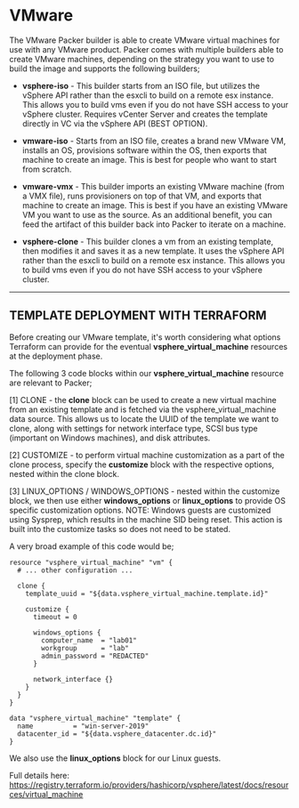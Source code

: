 # VMware
The VMware Packer builder is able to create VMware virtual machines for use with any VMware product. Packer comes with multiple builders able to create VMware machines, depending on the strategy you want to use to build the image and supports the following builders;

- **vsphere-iso** - This builder starts from an ISO file, but utilizes the vSphere API rather than the esxcli to build on a remote esx instance. This allows you to build vms even if you do not have SSH access to your vSphere cluster. Requires vCenter Server and creates the template directly in VC via the vSphere API (BEST OPTION).

- **vmware-iso** - Starts from an ISO file, creates a brand new VMware VM, installs an OS, provisions software within the OS, then exports that machine to create an image. This is best for people who want to start from scratch.

- **vmware-vmx** - This builder imports an existing VMware machine (from a VMX file), runs provisioners on top of that VM, and exports that machine to create an image. This is best if you have an existing VMware VM you want to use as the source. As an additional benefit, you can feed the artifact of this builder back into Packer to iterate on a machine.

- **vsphere-clone** - This builder clones a vm from an existing template, then modifies it and saves it as a new template. It uses the vSphere API rather than the esxcli to build on a remote esx instance. This allows you to build vms even if you do not have SSH access to your vSphere cluster.

---

## TEMPLATE DEPLOYMENT WITH TERRAFORM

Before creating our VMware template, it's worth considering what options Terraform can provide for the eventual **vsphere_virtual_machine** resources at the deployment phase.

The following 3 code blocks within our **vsphere_virtual_machine** resource are relevant to Packer;

[1] CLONE - the **clone** block can be used to create a new virtual machine from an existing template and is fetched via the vsphere_virtual_machine data source. This allows us to locate the UUID of the template we want to clone, along with settings for network interface type, SCSI bus type (important on Windows machines), and disk attributes.

[2] CUSTOMIZE - to perform virtual machine customization as a part of the clone process, specify the **customize** block with the respective options, nested within the clone block.

[3] LINUX_OPTIONS / WINDOWS_OPTIONS - nested within the customize block, we then use either **windows_options** or **linux_options** to provide OS specific customization options. NOTE: Windows guests are customized using Sysprep, which results in the machine SID being reset. This action is built into the customize tasks so does not need to be stated.


A very broad example of this code would be;

```
resource "vsphere_virtual_machine" "vm" {
  # ... other configuration ...

  clone {
    template_uuid = "${data.vsphere_virtual_machine.template.id}"

    customize {
      timeout = 0

      windows_options {
        computer_name  = "lab01"
        workgroup      = "lab"
        admin_password = "REDACTED"
      }

      network_interface {}
    }
  }
}

data "vsphere_virtual_machine" "template" {
  name          = "win-server-2019"
  datacenter_id = "${data.vsphere_datacenter.dc.id}"
}
```
We also use the **linux_options** block for our Linux guests.

Full details here: https://registry.terraform.io/providers/hashicorp/vsphere/latest/docs/resources/virtual_machine